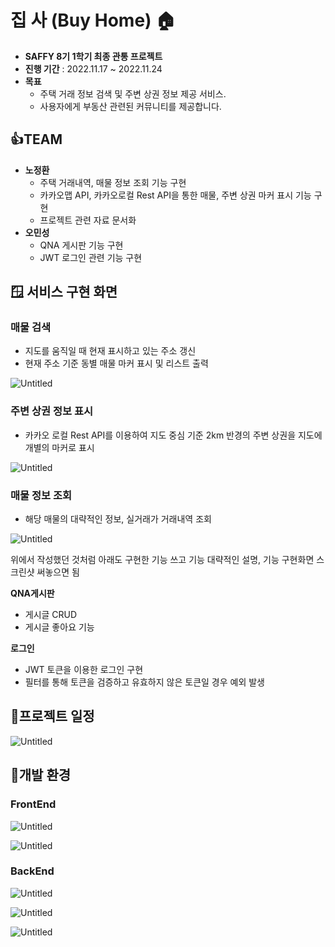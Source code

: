 # 집 사 (Buy Home) 🏠

- **SAFFY 8기 1학기 최종 관통 프로젝트**
- **진행 기간** : 2022.11.17 ~ 2022.11.24
- **목표**
    - 주택 거래 정보 검색 및 주변 상권 정보 제공 서비스.
    - 사용자에게 부동산 관련된 커뮤니티를 제공합니다.

## 👍TEAM

- **노정환**
    - 주택 거래내역, 매물 정보 조회 기능 구현
    - 카카오맵 API, 카카오로컬 Rest API을 통한 매물, 주변 상권 마커 표시 기능 구현
    - 프로젝트 관련 자료 문서화
- **오민성**
    - QNA 게시판 기능 구현
    - JWT 로그인 관련 기능 구현
    

## **🪟 서비스 구현 화면**


### 매물 검색


- 지도를 움직일 때 현재 표시하고 있는 주소 갱신
- 현재 주소 기준 동별 매물 마커 표시 및 리스트 출력

![Untitled](https://s3-us-west-2.amazonaws.com/secure.notion-static.com/fc8ac104-16f1-4237-b584-a256fc961c26/Untitled.png)

### 주변 상권 정보 표시


- 카카오 로컬 Rest API를 이용하여 지도 중심 기준 2km 반경의 주변 상권을 지도에 개별의 마커로 표시

![Untitled](https://s3-us-west-2.amazonaws.com/secure.notion-static.com/9269ccc0-6abe-4236-83e1-3a22cac732a5/Untitled.png)

### 매물 정보 조회


- 해당 매물의 대략적인 정보, 실거래가 거래내역 조회

![Untitled](https://s3-us-west-2.amazonaws.com/secure.notion-static.com/1750bd85-8334-45a6-8edd-87db8ddb8efb/Untitled.png)

위에서 작성했던 것처럼 아래도 구현한 기능 쓰고 기능 대략적인 설명, 기능 구현화면 스크린샷 써놓으면 됨

**QNA게시판**

- 게시글 CRUD
- 게시글 좋아요 기능

**로그인**

- JWT 토큰을 이용한 로그인 구현
- 필터를 통해 토큰을 검증하고 유효하지 않은 토큰일 경우 예외 발생

## 📆프로젝트 일정


![Untitled](https://s3-us-west-2.amazonaws.com/secure.notion-static.com/822d5abf-7155-438d-a40d-d3b0dda26e08/Untitled.png)

## 🔧개발 환경


### FrontEnd

![Untitled](https://s3-us-west-2.amazonaws.com/secure.notion-static.com/51429828-9492-47f6-9a92-6fccc5f9cfba/Untitled.png)

![Untitled](https://s3-us-west-2.amazonaws.com/secure.notion-static.com/a7055ed5-5cbb-4d13-b437-c2f97ac89486/Untitled.png)

### BackEnd

![Untitled](https://s3-us-west-2.amazonaws.com/secure.notion-static.com/d4970f82-13c1-49bc-a0d3-66bbc23cf085/Untitled.png)

![Untitled](https://s3-us-west-2.amazonaws.com/secure.notion-static.com/c4eaef64-6ed4-4f8e-bbab-4c274a745599/Untitled.png)

![Untitled](https://s3-us-west-2.amazonaws.com/secure.notion-static.com/5cf82b7a-8006-4275-b45a-c03ded193728/Untitled.png)
